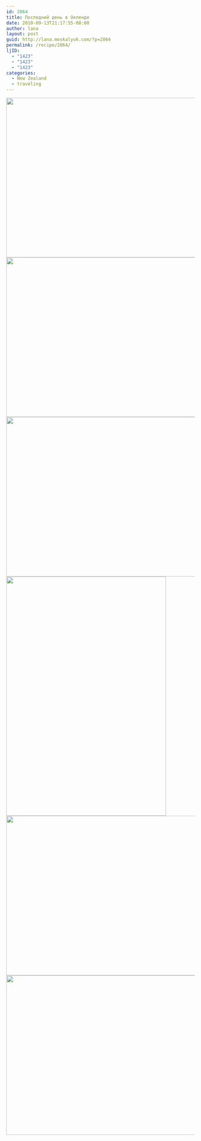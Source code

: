 ```yaml
---
id: 2864
title: Последний день в Окленде
date: 2010-09-13T21:17:55-08:00
author: lana
layout: post
guid: http://lana.moskalyuk.com/?p=2864
permalink: /recipe/2864/
ljID:
  - "1423"
  - "1423"
  - "1423"
categories:
  - New Zealand
  - traveling
---
```

<img loading="lazy" class="alignnone" title="Auckland" src="http://farm5.static.flickr.com/4131/4987946713_f117ed774d_z.jpg" alt="" width="640" height="427" />

<img loading="lazy" class="alignnone" title="Auckland" src="http://farm5.static.flickr.com/4105/4988569468_6f36a56cf0_z.jpg" alt="" width="640" height="427" /> 

<img loading="lazy" class="alignnone" title="Auckland" src="http://farm5.static.flickr.com/4148/4988051303_2190ca82d5_z.jpg" alt="" width="640" height="427" /> 

<img loading="lazy" class="alignnone" title="Auckland" src="http://farm5.static.flickr.com/4145/4988009187_fc664bc483_z.jpg" alt="" width="427" height="640" /> 

<img loading="lazy" class="alignnone" title="Auckland" src="http://farm5.static.flickr.com/4108/4988665968_cf259ef49f_z.jpg" alt="" width="640" height="427" /> 

<img loading="lazy" class="alignnone" title="Auckland" src="http://farm5.static.flickr.com/4154/4988628608_c81c26b1dc_z.jpg" alt="" width="640" height="427" />